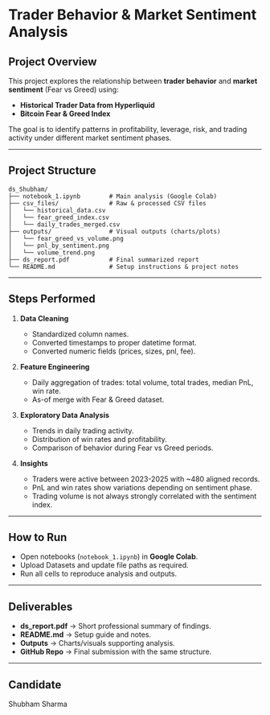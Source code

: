 # Trader Behavior & Market Sentiment Analysis

## Project Overview
This project explores the relationship between **trader behavior** and **market sentiment** (Fear vs Greed) using:
- **Historical Trader Data from Hyperliquid**
- **Bitcoin Fear & Greed Index**

The goal is to identify patterns in profitability, leverage, risk, and trading activity under different market sentiment phases.

---

## Project Structure
```
ds_Shubham/
├── notebook_1.ipynb        # Main analysis (Google Colab)
├── csv_files/              # Raw & processed CSV files
│   └── historical_data.csv
│   └── fear_greed_index.csv
│   └── daily_trades_merged.csv
├── outputs/                # Visual outputs (charts/plots)
│   └── fear_greed_vs_volume.png
│   └── pnl_by_sentiment.png
│   └── volume_trend.png
├── ds_report.pdf           # Final summarized report
└── README.md               # Setup instructions & project notes
```

---

## Steps Performed
1. **Data Cleaning**
   - Standardized column names.
   - Converted timestamps to proper datetime format.
   - Converted numeric fields (prices, sizes, pnl, fee).

2. **Feature Engineering**
   - Daily aggregation of trades: total volume, total trades, median PnL, win rate.
   - As-of merge with Fear & Greed dataset.

3. **Exploratory Data Analysis**
   - Trends in daily trading activity.
   - Distribution of win rates and profitability.
   - Comparison of behavior during Fear vs Greed periods.

4. **Insights**
   - Traders were active between 2023-2025 with ~480 aligned records.
   - PnL and win rates show variations depending on sentiment phase.
   - Trading volume is not always strongly correlated with the sentiment index.

---

## How to Run
- Open notebooks (`notebook_1.ipynb`) in **Google Colab**.
- Upload Datasets and update file paths as required.
- Run all cells to reproduce analysis and outputs.

---

## Deliverables
- **ds_report.pdf** → Short professional summary of findings.
- **README.md** → Setup guide and notes.
- **Outputs** → Charts/visuals supporting analysis.
- **GitHub Repo** → Final submission with the same structure.

---

## Candidate
Shubham Sharma
